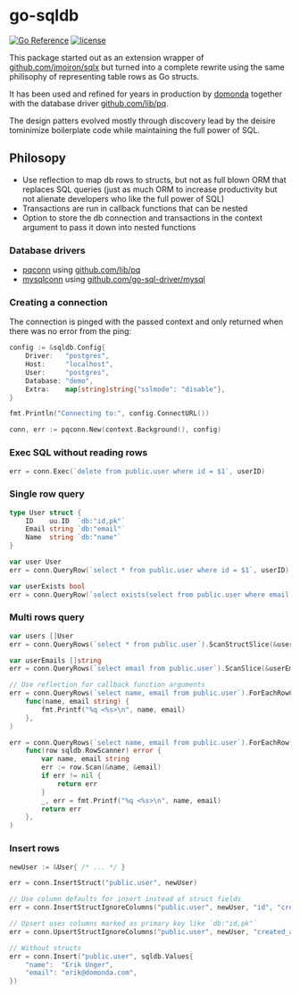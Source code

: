 # go-sqldb

[![Go Reference](https://pkg.go.dev/badge/github.com/domonda/go-sqldb.svg)](https://pkg.go.dev/github.com/domonda/go-sqldb) [![license](https://img.shields.io/badge/license-MIT-red.svg?style=flat)](https://raw.githubusercontent.com/domonda/go-sqldb/master/LICENSE)

This package started out as an extension wrapper of [github.com/jmoiron/sqlx](https://github.com/jmoiron/sqlx) but turned into a complete rewrite using the same philisophy of representing table rows as Go structs.

It has been used and refined for years in production by [domonda](https://domonda.com) together with the database driver [github.com/lib/pq](https://github.com/lib/pq).

The design patters evolved mostly through discovery lead by the deisire tominimize boilerplate code while maintaining the full power of SQL. 

## Philosopy

* Use reflection to map db rows to structs, but not as full blown ORM that replaces SQL queries (just as much ORM to increase productivity but not alienate developers who like the full power of SQL)
* Transactions are run in callback functions that can be nested
* Option to store the db connection and transactions in the context argument to pass it down into nested functions


### Database drivers

* [pqconn](https://pkg.go.dev/github.com/domonda/go-sqldb/pqconn) using [github.com/lib/pq](https://github.com/lib/pq) 
* [mysqlconn](https://pkg.go.dev/github.com/domonda/go-sqldb/mysqlconn) using [github.com/go-sql-driver/mysql](https://github.com/go-sql-driver/mysql)


### Creating a connection

The connection is pinged with the passed context
and only returned when there was no error from the ping:

```go
config := &sqldb.Config{
    Driver:   "postgres",
    Host:     "localhost",
    User:     "postgres",
    Database: "demo",
    Extra:    map[string]string{"sslmode": "disable"},
}

fmt.Println("Connecting to:", config.ConnectURL())

conn, err := pqconn.New(context.Background(), config)
```

### Exec SQL without reading rows

```go
err = conn.Exec(`delete from public.user where id = $1`, userID)
```

### Single row query

```go
type User struct {
	ID    uu.ID  `db:"id,pk"`
	Email string `db:"email"`
	Name  string `db:"name"`
}

var user User
err = conn.QueryRow(`select * from public.user where id = $1`, userID).ScanStruct(&user)

var userExists bool
err = conn.QueryRow(`select exists(select from public.user where email = $1)`, userEmail).Scan(&userExists)
```

### Multi rows query

```go
var users []User
err = conn.QueryRows(`select * from public.user`).ScanStructSlice(&users)

var userEmails []string
err = conn.QueryRows(`select email from public.user`).ScanSlice(&userEmails)

// Use reflection for callback function arguments
err = conn.QueryRows(`select name, email from public.user`).ForEachRowCall(
    func(name, email string) {
        fmt.Printf("%q <%s>\n", name, email)
    },
)

err = conn.QueryRows(`select name, email from public.user`).ForEachRow(
    func(row sqldb.RowScanner) error {
        var name, email string
        err := row.Scan(&name, &email)
        if err != nil {
            return err
        }
        _, err = fmt.Printf("%q <%s>\n", name, email)
        return err
    },
)
```

### Insert rows

```go
newUser := &User{ /* ... */ }

err = conn.InsertStruct("public.user", newUser)

// Use column defaults for insert instead of struct fields
err = conn.InsertStructIgnoreColumns("public.user", newUser, "id", "created_at")

// Upsert uses columns marked as primary key like `db:"id,pk"`
err = conn.UpsertStructIgnoreColumns("public.user", newUser, "created_at")

// Without structs
err = conn.Insert("public.user", sqldb.Values{
    "name":  "Erik Unger",
    "email": "erik@domonda.com",
})
```